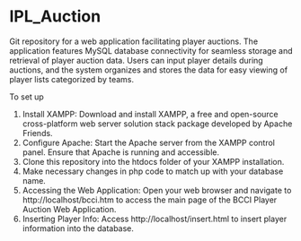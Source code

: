 # IPL_Auction
Git repository for a web application facilitating player auctions. The application features MySQL database connectivity for seamless storage and retrieval of player auction data. Users can input player details during auctions, and the system organizes and stores the data for easy viewing of player lists categorized by teams.

To set up
1) Install XAMPP: Download and install XAMPP, a free and open-source cross-platform web server solution stack package developed by Apache Friends.
2) Configure Apache: Start the Apache server from the XAMPP control panel. Ensure that Apache is running and accessible.
3) Clone this repository into the htdocs folder of your XAMPP installation.
4) Make necessary changes in php code to match up with your database name.
5) Accessing the Web Application: Open your web browser and navigate to http://localhost/bcci.htm to access the main page of the BCCI Player Auction Web Application.
6) Inserting Player Info: Access http://localhost/insert.html to insert player information into the database.
